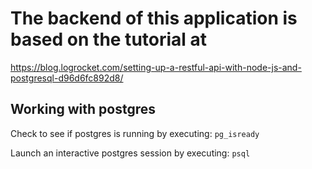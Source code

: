 # The backend of this application is based on the tutorial at

<https://blog.logrocket.com/setting-up-a-restful-api-with-node-js-and-postgresql-d96d6fc892d8/>

## Working with postgres

Check to see if postgres is running by executing:
`pg_isready`

Launch an interactive postgres session by executing:
`psql`
